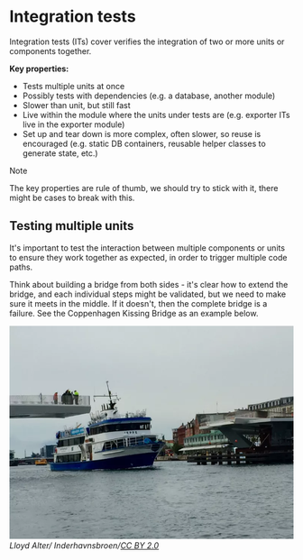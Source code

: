# Integration tests

Integration tests (ITs) cover verifies the integration of two or more units or components together.

**Key properties:**

* Tests multiple units at once
* Possibly tests with dependencies (e.g. a database, another module)
* Slower than unit, but still fast
* Live within the module where the units under tests are (e.g. exporter ITs live in the exporter module)
* Set up and tear down is more complex, often slower, so reuse is encouraged (e.g. static DB containers,
  reusable helper classes to generate state, etc.)

> [!Note]
>
> The key properties are rule of thumb, we should try to stick with it, there might be cases to
> break with this.

## Testing multiple units

It's important to test the interaction between multiple components or units to ensure they work
together as expected, in order to trigger multiple code paths.

Think about building a bridge from both sides - it's clear how to extend the bridge, and each
individual steps might be validated, but we need to make sure it meets in the middle. If it doesn't,
then the complete bridge is a failure. See the Coppenhagen Kissing Bridge as an example below.

![bride-fail](assets/bridge-fail.png)
_Lloyd Alter/ Inderhavnsbroen/[CC BY 2.0](https://creativecommons.org/licenses/by/2.0/deed.en)_


